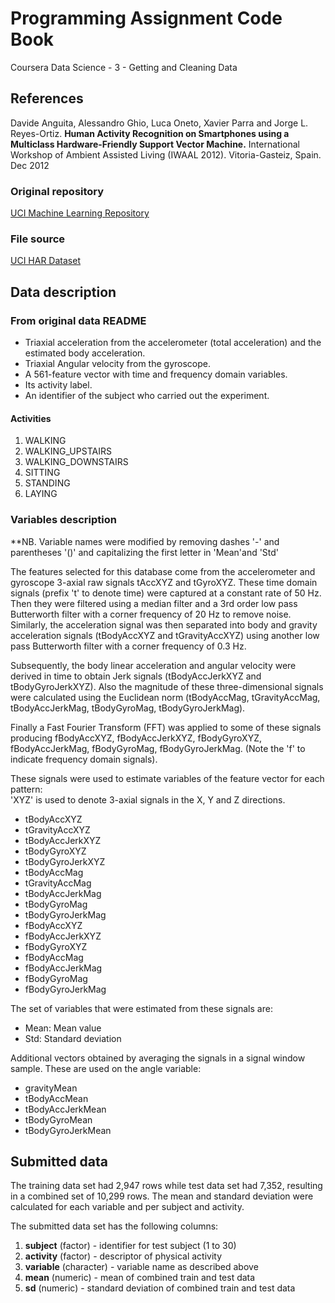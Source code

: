 # Programming Assignment Code Book
Coursera Data Science - 3 - Getting and Cleaning Data

## References

Davide Anguita, Alessandro Ghio, Luca Oneto, Xavier Parra and Jorge L. Reyes-Ortiz. **Human Activity Recognition on Smartphones using a Multiclass Hardware-Friendly Support Vector Machine.** International Workshop of Ambient Assisted Living (IWAAL 2012). Vitoria-Gasteiz, Spain. Dec 2012

### Original repository 
[UCI Machine Learning Repository](http://archive.ics.uci.edu/ml/datasets/Human+Activity+Recognition+Using+Smartphones)

### File source 
[UCI HAR Dataset](https://d396qusza40orc.cloudfront.net/getdata%2Fprojectfiles%2FUCI%20HAR%20Dataset.zip)

## Data description

### From original data README

- Triaxial acceleration from the accelerometer (total acceleration) and the estimated body acceleration.
- Triaxial Angular velocity from the gyroscope. 
- A 561-feature vector with time and frequency domain variables. 
- Its activity label. 
- An identifier of the subject who carried out the experiment.

#### Activities
1. WALKING
2. WALKING_UPSTAIRS
3. WALKING_DOWNSTAIRS
4. SITTING
5. STANDING
6. LAYING

### Variables description

**NB. Variable names were modified by removing dashes '-' and parentheses '()' and capitalizing the first letter in 'Mean'and 'Std'

The features selected for this database come from the accelerometer and gyroscope 3-axial raw signals tAccXYZ and tGyroXYZ. These time domain signals (prefix 't' to denote time) were captured at a constant rate of 50 Hz. Then they were filtered using a median filter and a 3rd order low pass Butterworth filter with a corner frequency of 20 Hz to remove noise. Similarly, the acceleration signal was then separated into body and gravity acceleration signals (tBodyAccXYZ and tGravityAccXYZ) using another low pass Butterworth filter with a corner frequency of 0.3 Hz. 

Subsequently, the body linear acceleration and angular velocity were derived in time to obtain Jerk signals (tBodyAccJerkXYZ and tBodyGyroJerkXYZ). Also the magnitude of these three-dimensional signals were calculated using the Euclidean norm (tBodyAccMag, tGravityAccMag, tBodyAccJerkMag, tBodyGyroMag, tBodyGyroJerkMag). 

Finally a Fast Fourier Transform (FFT) was applied to some of these signals producing fBodyAccXYZ, fBodyAccJerkXYZ, fBodyGyroXYZ, fBodyAccJerkMag, fBodyGyroMag, fBodyGyroJerkMag. (Note the 'f' to indicate frequency domain signals). 

These signals were used to estimate variables of the feature vector for each pattern:  
'XYZ' is used to denote 3-axial signals in the X, Y and Z directions.

- tBodyAccXYZ
- tGravityAccXYZ
- tBodyAccJerkXYZ
- tBodyGyroXYZ
- tBodyGyroJerkXYZ
- tBodyAccMag
- tGravityAccMag
- tBodyAccJerkMag
- tBodyGyroMag
- tBodyGyroJerkMag
- fBodyAccXYZ
- fBodyAccJerkXYZ
- fBodyGyroXYZ
- fBodyAccMag
- fBodyAccJerkMag
- fBodyGyroMag
- fBodyGyroJerkMag

The set of variables that were estimated from these signals are: 

- Mean: Mean value
- Std: Standard deviation

Additional vectors obtained by averaging the signals in a signal window sample. These are used on the angle variable:

- gravityMean
- tBodyAccMean
- tBodyAccJerkMean
- tBodyGyroMean
- tBodyGyroJerkMean

## Submitted data

The training data set had 2,947 rows while test data set had 7,352, resulting in a combined set of 10,299 rows.  The mean and standard deviation were calculated for each variable and per subject and activity.  

The submitted data set has the following columns:

1. **subject** (factor) - identifier for test subject (1 to 30)
2. **activity** (factor) - descriptor of physical activity
3. **variable** (character) - variable name as described above
4. **mean** (numeric) - mean of combined train and test data
5. **sd** (numeric) - standard deviation of combined train and test data

